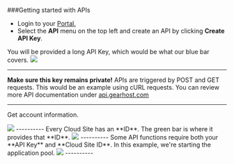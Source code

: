 ###Getting started with APIs

- Login to your [Portal.](my.gearhost.com)
- Select the **API** menu on the top left and create an API by clicking **Create API Key**. 

You will be provided a long API Key, which would be what our blue bar covers.
<img src="https://raw.githubusercontent.com/GearHost/docs/master/Images/APIkey.png"  />

----------
**Make sure this key remains private!** APIs are triggered by POST and GET requests. This would be an example using cURL requests. You can review more API documentation under [api.gearhost.com](http://docs.gearhost.apiary.io/#)

----------
Get account information.
 
<img src="https://raw.githubusercontent.com/GearHost/docs/master/Images/APIaccount.png"  />
----------
Every Cloud Site has an **ID**. The green bar is where it provides that **ID**.

<img src="https://raw.githubusercontent.com/GearHost/docs/master/Images/APIlist.png"  />
----------
Some API functions require both your **API Key** and **Cloud Site ID**. In this example, we're starting the application pool. 
<img src="https://raw.githubusercontent.com/GearHost/docs/master/Images/APIstart.png"  />
----------
